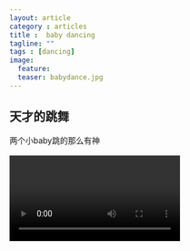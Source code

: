 ```yaml
---
layout: article
category : articles
title :  baby dancing
tagline: ""
tags : [dancing]
image:
  feature:
  teaser: babydance.jpg
---
```



## 天才的跳舞  

两个小baby跳的那么有神<br/>
<br/>
<video id="violencevideo" class="needStretch" controls preload>
                <source src="/videos/babydancing.mp4" type="video/mp4">
                    Your browser does not support HTML5 video.
                    你的浏览器不支持HTML5视频
</video>



